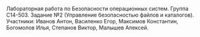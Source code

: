  Лабораторная работа по Безопасности операционных систем. Группа С14-503. Задание №2 (Управление безопасностью файлов и каталогов). Участники: Иванов Антон, Василенко Егор, Максимов Константин, Богомолов Илья, Степанов Виктор, Малышев Алексей.

